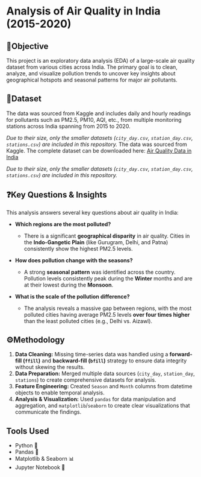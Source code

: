 # Analysis of Air Quality in India (2015-2020)

## 📌Objective
This project is an exploratory data analysis (EDA) of a large-scale air quality dataset from various cities across India. The primary goal is to clean, analyze, and visualize pollution trends to uncover key insights about geographical hotspots and seasonal patterns for major air pollutants.

## 📂Dataset
The data was sourced from Kaggle and includes daily and hourly readings for pollutants such as PM2.5, PM10, AQI, etc., from multiple monitoring stations across India spanning from 2015 to 2020.

*Due to their size, only the smaller datasets (`city_day.csv`, `station_day.csv`, `stations.csv`) are included in this repository.*
The data was sourced from Kaggle. The complete dataset can be downloaded here: [Air Quality Data in India](https://www.kaggle.com/datasets/rohanrao/air-quality-data-in-india)

*Due to their size, only the smaller datasets (`city_day.csv`, `station_day.csv`, `stations.csv`) are included in this repository.*

## ❓Key Questions & Insights

This analysis answers several key questions about air quality in India:

* **Which regions are the most polluted?**
    * There is a significant **geographical disparity** in air quality. Cities in the **Indo-Gangetic Plain** (like Gurugram, Delhi, and Patna) consistently show the highest PM2.5 levels.

* **How does pollution change with the seasons?**
    * A strong **seasonal pattern** was identified across the country. Pollution levels consistently peak during the **Winter** months and are at their lowest during the **Monsoon**.

* **What is the scale of the pollution difference?**
    * The analysis reveals a massive gap between regions, with the most polluted cities having average PM2.5 levels **over four times higher** than the least polluted cities (e.g., Delhi vs. Aizawl).

## ⚙️Methodology

1.  **Data Cleaning:** Missing time-series data was handled using a **forward-fill (`ffill`)** and **backward-fill (`bfill`)** strategy to ensure data integrity without skewing the results.
2.  **Data Preparation:** Merged multiple data sources (`city_day`, `station_day`, `stations`) to create comprehensive datasets for analysis.
3.  **Feature Engineering:** Created `Season` and `Month` columns from datetime objects to enable temporal analysis.
4.  **Analysis & Visualization:** Used `pandas` for data manipulation and aggregation, and `matplotlib`/`seaborn` to create clear visualizations that communicate the findings.

## Tools Used
* Python 🐍
* Pandas 🐼
* Matplotlib & Seaborn 📊
* Jupyter Notebook 📓
